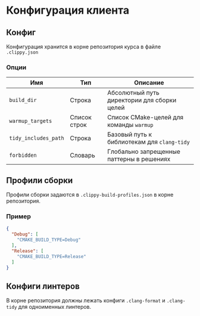 # Конфигурация клиента

## Конфиг

Конфигурация хранится в корне репозитория курса в файле `.clippy.json`

### Опции

| Имя | Тип     | Описание                                  |
| --- |---------|-------------------------------------------|
| `build_dir` | Строка  | Абсолютный путь директории для сборки целей |
| `warmup_targets` | Список строк | Список CMake-целей для команды `warmup`   |
| `tidy_includes_path` | Строка  | Базовый путь к библиотекам для `clang-tidy` |
| `forbidden` | Словарь | Глобально запрещенные паттерны в решениях |

## Профили сборки

Профили сборки задаются в `.clippy-build-profiles.json` в корне репозитория.

### Пример

```json
{
  "Debug": [
    "CMAKE_BUILD_TYPE=Debug"
  ],
  "Release": [
    "CMAKE_BUILD_TYPE=Release"
  ]
}
```

## Конфиги линтеров

В корне репозитория должны лежать конфиги `.clang-format` и `.clang-tidy` для одноименных линтеров.